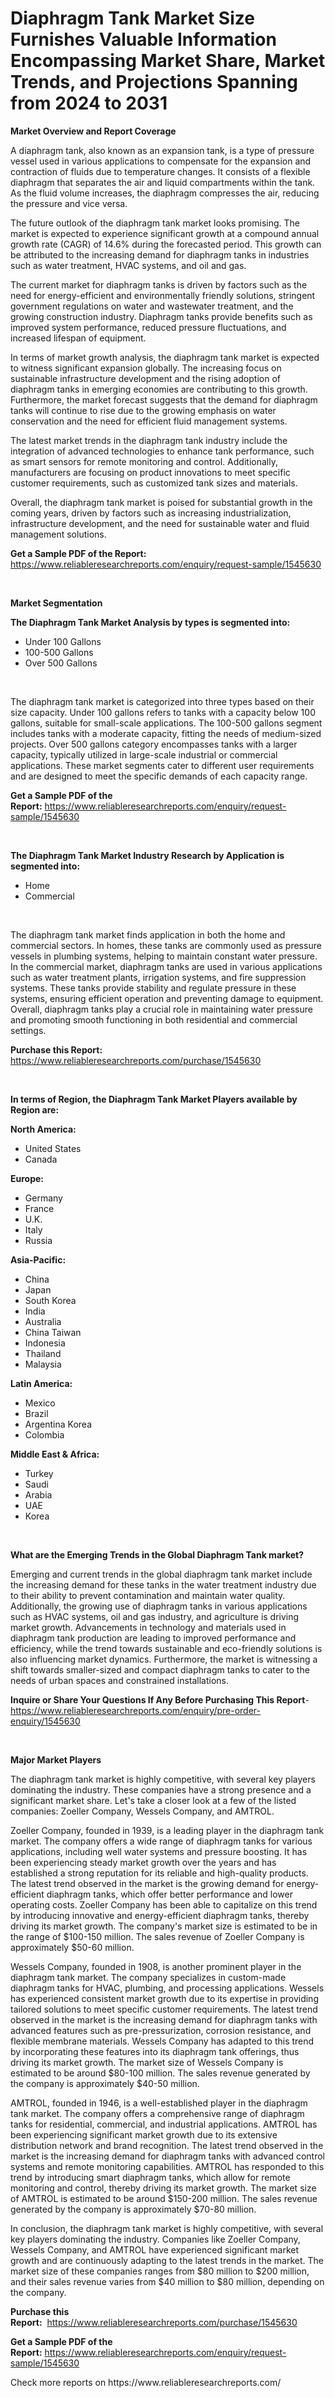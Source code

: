 <p><h1>Diaphragm Tank Market Size Furnishes Valuable Information Encompassing Market Share, Market Trends, and Projections Spanning from 2024 to 2031</h1></p><p><strong>Market Overview and Report Coverage</strong></p>
<p><p>A diaphragm tank, also known as an expansion tank, is a type of pressure vessel used in various applications to compensate for the expansion and contraction of fluids due to temperature changes. It consists of a flexible diaphragm that separates the air and liquid compartments within the tank. As the fluid volume increases, the diaphragm compresses the air, reducing the pressure and vice versa.</p><p>The future outlook of the diaphragm tank market looks promising. The market is expected to experience significant growth at a compound annual growth rate (CAGR) of 14.6% during the forecasted period. This growth can be attributed to the increasing demand for diaphragm tanks in industries such as water treatment, HVAC systems, and oil and gas.</p><p>The current market for diaphragm tanks is driven by factors such as the need for energy-efficient and environmentally friendly solutions, stringent government regulations on water and wastewater treatment, and the growing construction industry. Diaphragm tanks provide benefits such as improved system performance, reduced pressure fluctuations, and increased lifespan of equipment.</p><p>In terms of market growth analysis, the diaphragm tank market is expected to witness significant expansion globally. The increasing focus on sustainable infrastructure development and the rising adoption of diaphragm tanks in emerging economies are contributing to this growth. Furthermore, the market forecast suggests that the demand for diaphragm tanks will continue to rise due to the growing emphasis on water conservation and the need for efficient fluid management systems.</p><p>The latest market trends in the diaphragm tank industry include the integration of advanced technologies to enhance tank performance, such as smart sensors for remote monitoring and control. Additionally, manufacturers are focusing on product innovations to meet specific customer requirements, such as customized tank sizes and materials.</p><p>Overall, the diaphragm tank market is poised for substantial growth in the coming years, driven by factors such as increasing industrialization, infrastructure development, and the need for sustainable water and fluid management solutions.</p></p>
<p><strong>Get a Sample PDF of the Report:</strong> <a href="https://www.reliableresearchreports.com/enquiry/request-sample/1545630">https://www.reliableresearchreports.com/enquiry/request-sample/1545630</a></p>
<p>&nbsp;</p>
<p><strong>Market Segmentation</strong></p>
<p><strong>The Diaphragm Tank Market Analysis by types is segmented into:</strong></p>
<p><ul><li>Under 100 Gallons</li><li>100-500 Gallons</li><li>Over 500 Gallons</li></ul></p>
<p>&nbsp;</p>
<p><p>The diaphragm tank market is categorized into three types based on their size capacity. Under 100 gallons refers to tanks with a capacity below 100 gallons, suitable for small-scale applications. The 100-500 gallons segment includes tanks with a moderate capacity, fitting the needs of medium-sized projects. Over 500 gallons category encompasses tanks with a larger capacity, typically utilized in large-scale industrial or commercial applications. These market segments cater to different user requirements and are designed to meet the specific demands of each capacity range.</p></p>
<p><strong>Get a Sample PDF of the Report:</strong>&nbsp;<a href="https://www.reliableresearchreports.com/enquiry/request-sample/1545630">https://www.reliableresearchreports.com/enquiry/request-sample/1545630</a></p>
<p>&nbsp;</p>
<p><strong>The Diaphragm Tank Market Industry Research by Application is segmented into:</strong></p>
<p><ul><li>Home</li><li>Commercial</li></ul></p>
<p>&nbsp;</p>
<p><p>The diaphragm tank market finds application in both the home and commercial sectors. In homes, these tanks are commonly used as pressure vessels in plumbing systems, helping to maintain constant water pressure. In the commercial market, diaphragm tanks are used in various applications such as water treatment plants, irrigation systems, and fire suppression systems. These tanks provide stability and regulate pressure in these systems, ensuring efficient operation and preventing damage to equipment. Overall, diaphragm tanks play a crucial role in maintaining water pressure and promoting smooth functioning in both residential and commercial settings.</p></p>
<p><strong>Purchase this Report:</strong>&nbsp; <a href="https://www.reliableresearchreports.com/purchase/1545630">https://www.reliableresearchreports.com/purchase/1545630</a></p>
<p>&nbsp;</p>
<p><strong>In terms of Region, the Diaphragm Tank Market Players available by Region are:</strong></p>
<p>
    <p> <strong> North America: </strong>
        <ul>
            <li>United States</li>
            <li>Canada</li>
        </ul>
        </p> 
    <p> <strong> Europe: </strong>
        <ul>
            <li>Germany</li>
            <li>France</li>
            <li>U.K.</li>
            <li>Italy</li>
            <li>Russia</li>
        </ul>
        </p> 
    <p> <strong> Asia-Pacific: </strong>
        <ul>
            <li>China</li>
            <li>Japan</li>
            <li>South Korea</li>
            <li>India</li>
            <li>Australia</li>
            <li>China Taiwan</li>
            <li>Indonesia</li>
            <li>Thailand</li>
            <li>Malaysia</li>
        </ul>
        </p> 
    <p> <strong> Latin America: </strong>
        <ul>
            <li>Mexico</li>
            <li>Brazil</li>
            <li>Argentina Korea</li>
            <li>Colombia</li>
        </ul>
        </p> 
    <p> <strong> Middle East & Africa: </strong>
        <ul>
            <li>Turkey</li>
            <li>Saudi</li>
            <li>Arabia</li>
            <li>UAE</li>
            <li>Korea</li>
        </ul>
    </p>
    </p>
<p>&nbsp;</p>
<p><strong>What are the Emerging Trends in the Global Diaphragm Tank market?</strong></p>
<p><p>Emerging and current trends in the global diaphragm tank market include the increasing demand for these tanks in the water treatment industry due to their ability to prevent contamination and maintain water quality. Additionally, the growing use of diaphragm tanks in various applications such as HVAC systems, oil and gas industry, and agriculture is driving market growth. Advancements in technology and materials used in diaphragm tank production are leading to improved performance and efficiency, while the trend towards sustainable and eco-friendly solutions is also influencing market dynamics. Furthermore, the market is witnessing a shift towards smaller-sized and compact diaphragm tanks to cater to the needs of urban spaces and constrained installations.</p></p>
<p><strong>Inquire or Share Your Questions If Any Before Purchasing This Report</strong>- <a href="https://www.reliableresearchreports.com/enquiry/pre-order-enquiry/1545630">https://www.reliableresearchreports.com/enquiry/pre-order-enquiry/1545630</a></p>
<p>&nbsp;</p>
<p><strong>Major Market Players</strong></p>
<p><p>The diaphragm tank market is highly competitive, with several key players dominating the industry. These companies have a strong presence and a significant market share. Let's take a closer look at a few of the listed companies: Zoeller Company, Wessels Company, and AMTROL.</p><p>Zoeller Company, founded in 1939, is a leading player in the diaphragm tank market. The company offers a wide range of diaphragm tanks for various applications, including well water systems and pressure boosting. It has been experiencing steady market growth over the years and has established a strong reputation for its reliable and high-quality products. The latest trend observed in the market is the growing demand for energy-efficient diaphragm tanks, which offer better performance and lower operating costs. Zoeller Company has been able to capitalize on this trend by introducing innovative and energy-efficient diaphragm tanks, thereby driving its market growth. The company's market size is estimated to be in the range of $100-150 million. The sales revenue of Zoeller Company is approximately $50-60 million.</p><p>Wessels Company, founded in 1908, is another prominent player in the diaphragm tank market. The company specializes in custom-made diaphragm tanks for HVAC, plumbing, and processing applications. Wessels has experienced consistent market growth due to its expertise in providing tailored solutions to meet specific customer requirements. The latest trend observed in the market is the increasing demand for diaphragm tanks with advanced features such as pre-pressurization, corrosion resistance, and flexible membrane materials. Wessels Company has adapted to this trend by incorporating these features into its diaphragm tank offerings, thus driving its market growth. The market size of Wessels Company is estimated to be around $80-100 million. The sales revenue generated by the company is approximately $40-50 million.</p><p>AMTROL, founded in 1946, is a well-established player in the diaphragm tank market. The company offers a comprehensive range of diaphragm tanks for residential, commercial, and industrial applications. AMTROL has been experiencing significant market growth due to its extensive distribution network and brand recognition. The latest trend observed in the market is the increasing demand for diaphragm tanks with advanced control systems and remote monitoring capabilities. AMTROL has responded to this trend by introducing smart diaphragm tanks, which allow for remote monitoring and control, thereby driving its market growth. The market size of AMTROL is estimated to be around $150-200 million. The sales revenue generated by the company is approximately $70-80 million.</p><p>In conclusion, the diaphragm tank market is highly competitive, with several key players dominating the industry. Companies like Zoeller Company, Wessels Company, and AMTROL have experienced significant market growth and are continuously adapting to the latest trends in the market. The market size of these companies ranges from $80 million to $200 million, and their sales revenue varies from $40 million to $80 million, depending on the company.</p></p>
<p><strong>Purchase this Report:</strong>&nbsp;&nbsp;<a href="https://www.reliableresearchreports.com/purchase/1545630">https://www.reliableresearchreports.com/purchase/1545630</a></p>
<p></p>
<p><strong>Get a Sample PDF of the Report:</strong>&nbsp;<a href="https://www.reliableresearchreports.com/enquiry/request-sample/1545630">https://www.reliableresearchreports.com/enquiry/request-sample/1545630</a></p>
<p>Check more reports on https://www.reliableresearchreports.com/</p>